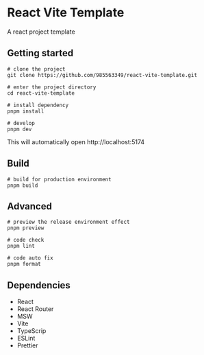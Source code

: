 # React Vite Template

A react project template

## Getting started

```shell
# clone the project
git clone https://github.com/985563349/react-vite-template.git

# enter the project directory
cd react-vite-template

# install dependency
pnpm install

# develop
pnpm dev
```

This will automatically open http://localhost:5174

## Build

```shell
# build for production environment
pnpm build
```

## Advanced

```shell
# preview the release environment effect
pnpm preview

# code check
pnpm lint

# code auto fix
pnpm format
```

## Dependencies

- React
- React Router
- MSW
- Vite
- TypeScrip
- ESLint
- Prettier
